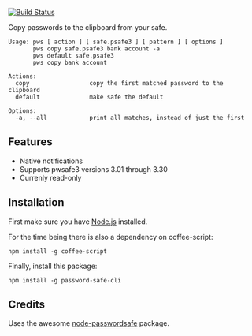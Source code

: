 [![Build Status](https://travis-ci.org/watsoncj/password-safe-cli.svg?branch=master)](https://travis-ci.org/watsoncj/password-safe-cli)

Copy passwords to the clipboard from your safe.

    Usage: pws [ action ] [ safe.psafe3 ] [ pattern ] [ options ]
           pws copy safe.psafe3 bank account -a
           pws default safe.psafe3
           pws copy bank account

    Actions:
      copy                 copy the first matched password to the clipboard
      default              make safe the default

    Options:
      -a, --all            print all matches, instead of just the first

## Features

- Native notifications
- Supports pwsafe3 versions 3.01 through 3.30
- Currenly read-only

## Installation

First make sure you have [Node.js](https://nodejs.org/) installed.

For the time being there is also a dependency on coffee-script:

    npm install -g coffee-script

Finally, install this package:

    npm install -g password-safe-cli


## Credits

Uses the awesome [node-passwordsafe](https://github.com/dol/node-passwordsafe) package.
